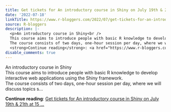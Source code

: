 ```yaml
---
title: Get tickets for An introductory course in Shiny on July 19th & 21th at 15 USD
date: '2022-07-18'
linkTitle: https://www.r-bloggers.com/2022/07/get-tickets-for-an-introductory-course-in-shiny-on-july-19th-21th-at-15-usd/
source: R-bloggers
description: |-
  <p>An introductory course in Shiny<br />
  This course aims to introduce people with basic R knowledge to develop interactive web applications using the Shiny framework.<br />
  The course consists of two days, one-hour session per day, where we will discuss topics s...</p>
  <strong>Continue reading</strong>: <a href="https://www.r-bloggers.com/2022/07/get-tickets-for-an-introductory-course-in-shiny-on-july-19th-21th-at-15-usd/">Get tickets for An introductory course in Shiny on July 19th & 21th at 15 ...
disable_comments: true
---
```

<p>An introductory course in Shiny<br />
This course aims to introduce people with basic R knowledge to develop interactive web applications using the Shiny framework.<br />
The course consists of two days, one-hour session per day, where we will discuss topics s...</p>
<strong>Continue reading</strong>: <a href="https://www.r-bloggers.com/2022/07/get-tickets-for-an-introductory-course-in-shiny-on-july-19th-21th-at-15-usd/">Get tickets for An introductory course in Shiny on July 19th & 21th at 15 ...